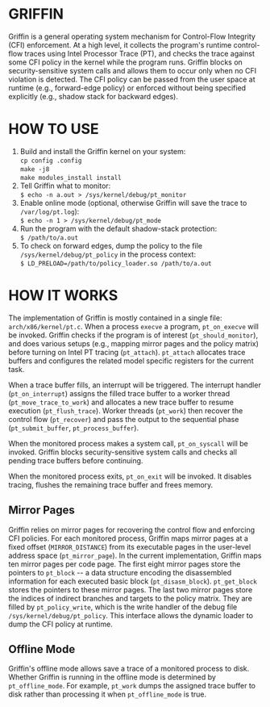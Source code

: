 GRIFFIN
=======

Griffin is a general operating system mechanism for Control-Flow
Integrity (CFI) enforcement.  At a high level, it collects the
program's runtime control-flow traces using Intel Processor Trace
(PT), and checks the trace against some CFI policy in the kernel
while the program runs.  Griffin blocks on security-sensitive
system calls and allows them to occur only when no CFI violation
is detected.  The CFI policy can be passed from the user space
at runtime (e.g., forward-edge policy) or enforced without being
specified explicitly (e.g., shadow stack for backward edges).

HOW TO USE
==========
1. Build and install the Griffin kernel on your system:  
   ```cp config .config```  
   ```make -j8```  
   ```make modules_install install```
2. Tell Griffin what to monitor:  
   ```$ echo -n a.out > /sys/kernel/debug/pt_monitor```
3. Enable online mode (optional, otherwise Griffin will save the
   trace to `/var/log/pt.log`):   
   ```$ echo -n 1 > /sys/kernel/debug/pt_mode```
4. Run the program with the default shadow-stack protection:   
   ```$ /path/to/a.out```
5. To check on forward edges, dump the policy to the file
   `/sys/kernel/debug/pt_policy` in the process context:   
   ```$ LD_PRELOAD=/path/to/policy_loader.so /path/to/a.out```

HOW IT WORKS
============

The implementation of Griffin is mostly contained in a single
file: `arch/x86/kernel/pt.c`.  When a process `execve` a program,
`pt_on_execve` will be invoked.  Griffin checks if the program is
of interest (`pt_should_monitor`), and does various setups (e.g.,
mapping mirror pages and the policy matrix) before turning on
Intel PT tracing (`pt_attach`).  `pt_attach` allocates trace buffers
and configures the related model specific registers for the current
task.

When a trace buffer fills, an interrupt will be triggered.  The
interrupt handler (`pt_on_interrupt`) assigns the filled trace buffer
to a worker thread (`pt_move_trace_to_work`) and allocates a new
trace buffer to resume execution (`pt_flush_trace`).  Worker threads
(`pt_work`) then recover the control flow (`pt_recover`) and pass the
output to the sequential phase (`pt_submit_buffer`, `pt_process_buffer`).

When the monitored process makes a system call, `pt_on_syscall` will
be invoked.  Griffin blocks security-sensitive system calls and checks
all pending trace buffers before continuing.

When the monitored process exits, `pt_on_exit` will be invoked.  It
disables tracing, flushes the remaining trace buffer and frees memory.

Mirror Pages
------------

Griffin relies on mirror pages for recovering the control flow and
enforcing CFI policies.  For each monitored process, Griffin maps
mirror pages at a fixed offset (`MIRROR_DISTANCE`) from its executable
pages in the user-level address space (`pt_mirror_page`).  In the
current implementation, Griffin maps ten mirror pages per code page.
The first eight mirror pages store the pointers to `pt_block` -- a
data structure encoding the disassembled information for each executed
basic block (`pt_disasm_block`).  `pt_get_block` stores the pointers
to these mirror pages.  The last two mirror pages store the indices of
indirect branches and targets to the policy matrix.  They are filled
by `pt_policy_write`, which is the write handler of the debug file
`/sys/kernel/debug/pt_policy`.  This interface allows the dynamic
loader to dump the CFI policy at runtime.

Offline Mode
------------

Griffin's offline mode allows save a trace of a monitored process to
disk.  Whether Griffin is running in the offline mode is determined
by `pt_offline_mode`.  For example, `pt_work` dumps the assigned trace
buffer to disk rather than processing it when `pt_offline_mode` is true.
